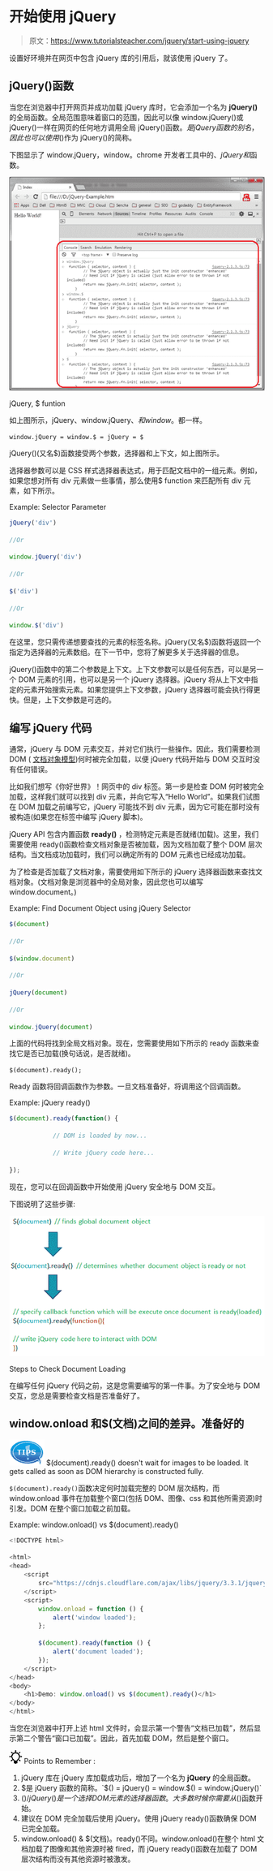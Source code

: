 # 开始使用 jQuery

> 原文：<https://www.tutorialsteacher.com/jquery/start-using-jquery>

设置好环境并在网页中包含 jQuery 库的引用后，就该使用 jQuery 了。

## jQuery()函数

当您在浏览器中打开网页并成功加载 jQuery 库时，它会添加一个名为 **jQuery()** 的全局函数。全局范围意味着窗口的范围，因此可以像 window.jQuery()或 jQuery()一样在网页的任何地方调用全局 jQuery()函数。$是 jQuery 函数的别名，因此也可以使用$()作为 jQuery()的简称。

下图显示了 window.jQuery，window。chrome 开发者工具中的$、jQuery 和$函数。

![jQuery, $ funtion](img/1375dcda5d275b894604a56a2c473421.png) 

jQuery, $ funtion



如上图所示，jQuery、window.jQuery、$和 window。$都一样。

`window.jQuery = window.$ = jQuery = $`

jQuery()(又名$)函数接受两个参数，选择器和上下文，如上图所示。

选择器参数可以是 CSS 样式选择器表达式，用于匹配文档中的一组元素。例如，如果您想对所有 div 元素做一些事情，那么使用$ function 来匹配所有 div 元素，如下所示。

Example: Selector Parameter

```js
jQuery('div')

//Or

window.jQuery('div')

//Or

$('div')

//Or

window.$('div')
```

在这里，您只需传递想要查找的元素的标签名称。jQuery(又名$)函数将返回一个指定为选择器的元素数组。在下一节中，您将了解更多关于选择器的信息。

jQuery()函数中的第二个参数是上下文。上下文参数可以是任何东西，可以是另一个 DOM 元素的引用，也可以是另一个 jQuery 选择器。jQuery 将从上下文中指定的元素开始搜索元素。如果您提供上下文参数，jQuery 选择器可能会执行得更快。但是，上下文参数是可选的。

## 编写 jQuery 代码

通常，jQuery 与 DOM 元素交互，并对它们执行一些操作。因此，我们需要检测 DOM ( [文档对象模型](https://www.w3.org/TR/WD-DOM/introduction.html))何时被完全加载，以便 jQuery 代码开始与 DOM 交互时没有任何错误。

比如我们想写《你好世界》！网页中的 div 标签。第一步是检查 DOM 何时被完全加载，这样我们就可以找到 div 元素，并向它写入“Hello World”。如果我们试图在 DOM 加载之前编写它，jQuery 可能找不到 div 元素，因为它可能在那时没有被构造(如果您在标签中编写 jQuery 脚本)。

jQuery API 包含内置函数 **ready()** ，检测特定元素是否就绪(加载)。这里，我们需要使用 ready()函数检查文档对象是否被加载，因为文档加载了整个 DOM 层次结构。当文档成功加载时，我们可以确定所有的 DOM 元素也已经成功加载。

为了检查是否加载了文档对象，需要使用如下所示的 jQuery 选择器函数来查找文档对象。(文档对象是浏览器中的全局对象，因此您也可以编写 window.document。)

Example: Find Document Object using jQuery Selector

```js
$(document)

//Or

$(window.document)

//Or

jQuery(document)

//Or

window.jQuery(document)
```

上面的代码将找到全局文档对象。现在，您需要使用如下所示的 ready 函数来查找它是否已加载(换句话说，是否就绪)。

`$(document).ready();`

Ready 函数将回调函数作为参数。一旦文档准备好，将调用这个回调函数。

Example: jQuery ready()

```js
$(document).ready(function() {

            // DOM is loaded by now...

            // Write jQuery code here...

});
```

现在，您可以在回调函数中开始使用 jQuery 安全地与 DOM 交互。

下图说明了这些步骤:

![](img/69a7e2cb653b86b720d58f15987aab05.png) 

Steps to Check Document Loading



在编写任何 jQuery 代码之前，这是您需要编写的第一件事。为了安全地与 DOM 交互，您总是需要检查文档是否准备好了。

## window.onload 和$(文档)之间的差异。准备好的

![](img/751bca76a769f8ad315ebee3fdf7d98e.png)  $(document).ready() doesn't wait for images to be loaded. It gets called as soon as DOM hierarchy is constructed fully.

`$(document).ready()`函数决定何时加载完整的 DOM 层次结构，而 window.onload 事件在加载整个窗口(包括 DOM、图像、css 和其他所需资源)时引发。DOM 在整个窗口加载之前加载。

Example: window.onload() vs $(document).ready()

```js
<!DOCTYPE html>

<html>
<head>
    <script
        src="https://cdnjs.cloudflare.com/ajax/libs/jquery/3.3.1/jquery.min.js">
    </script>
    <script>
        window.onload = function () {
            alert('window loaded');
        };

        $(document).ready(function () {
            alert('document loaded');
        });
    </script>
</head>
<body>
    <h1>Demo: window.onload() vs $(document).ready()</h1>
</body>
</html>
```

当您在浏览器中打开上述 html 文件时，会显示第一个警告“文档已加载”，然后显示第二个警告“窗口已加载”。因此，首先加载 DOM，然后是整个窗口。

![](img/85db52f5404f0c468e1b194aa487d6a1.png)  Points to Remember :

1.  jQuery 库在 jQuery 库加载成功后，增加了一个名为 **jQuery** 的全局函数。
2.  $是 jQuery 函数的简称。`$() = jQuery() = window.$() = window.jQuery()`
3.  $()/jQuery()是一个选择 DOM 元素的选择器函数。大多数时候你需要从$()函数开始。
4.  建议在 DOM 完全加载后使用 jQuery。使用 jQuery ready()函数确保 DOM 已完全加载。
5.  window.onload() & $(文档)。ready()不同。window.onload()在整个 html 文档加载了图像和其他资源时被 fired，而 jQuery ready()函数在加载了 DOM 层次结构而没有其他资源时被激发。